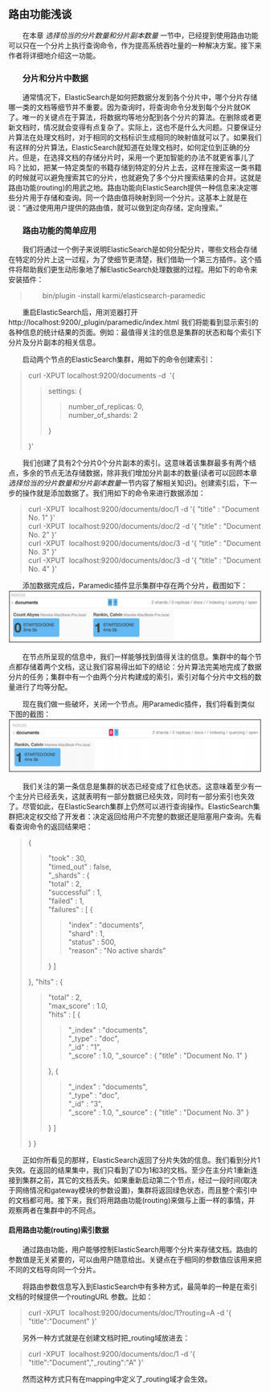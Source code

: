 ## 路由功能浅谈

<div style="text-indent:2em">
<p>在本章<i>&nbsp;选择恰当的分片数量和分片副本数量&nbsp;</i>一节中，已经提到使用路由功能可以只在一个分片上执行查询命令，作为提高系统吞吐量的一种解决方案。接下来作者将详细地介绍这一功能。</p>
<h3>分片和分片中数据</h3>
<p>通常情况下，ElasticSearch是如何把数据分发到各个分片中，哪个分片存储哪一类的文档等细节并不重要。因为查询时，将查询命令分发到每个分片就OK了。唯一的关键点在于算法，将数据均等地分配到各个分片的算法。在删除或者更新文档时，情况就会变得有点复杂了。实际上，这也不是什么大问题。只要保证分片算法在处理文档时，对于相同的文档标识生成相同的映射值就可以了。如果我们有这样的分片算法，ElasticSearch就知道在处理文档时，如何定位到正确的分片。但是，在选择文档的存储分片时，采用一个更加智能的办法不就更省事儿了吗？比如，把某一特定类型的书籍存储到特定的分片上去，这样在搜索这一类书籍的时候就可以避免搜索其它的分片，也就避免了多个分片搜索结果的合并。这就是路由功能(routing)的用武之地。路由功能向ElasticSearch提供一种信息来决定哪些分片用于存储和查询。同一个路由值将映射到同一个分片。这基本上就是在说：“通过使用用户提供的路由值，就可以做到定向存储，定向搜索。”</p>

<h3>路由功能的简单应用</h3>

<p>我们将通过一个例子来说明ElasticSearch是如何分配分片，哪些文档会存储在特定的分片上这一过程，为了使细节更清楚，我们借助一个第三方插件。这个插件将帮助我们更生动形象地了解ElasticSearch处理数据的过程。用如下的命令来安装插件：
</p>
<blockquote>
bin/plugin -install karmi/elasticsearch-paramedic</blockquote>
<p>重启ElasticSearch后，用浏览器打开http://localhost:9200/_plugin/paramedic/index.html 我们将能看到显示索引的各种信息的统计结果的页面。例如：最值得关注的信息是集群的状态和每个索引下分片及分片副本的相关信息。</p>
<p>启动两个节点的ElasticSearch集群，用如下的命令创建索引：
<blockquote style="text-indent:0em;">
curl&nbsp;-XPUT&nbsp;localhost:9200/documents&nbsp;-d&nbsp; '{<blockquote>
settings: {<blockquote>number_of_replicas: 0,<br/>
number_of_shards: 2
</blockquote>
}</blockquote>
}'
</blockquote>
<p/>
<p>我们创建了具有2个分片0个分片副本的索引。这意味着该集群最多有两个结点，多余的节点无法存储数据，除非我们增加分片副本的数量(读者可以回顾本章<i>选择恰当的分片数量和分片副本数量</i>一节内容了解相关知识)。创建索引后，下一步的操作就是添加数据了。我们用如下的命令来进行数据添加：
<blockquote style="text-indent:0em;">
curl&nbsp;-XPUT&nbsp; localhost:9200/documents/doc/1&nbsp;-d&nbsp;'{ "title" : "Document No.
1" }'<br/>
curl&nbsp;-XPUT&nbsp; localhost:9200/documents/doc/2&nbsp;-d&nbsp;'{ "title" : "Document No.
2" }'<br/>
curl&nbsp;-XPUT&nbsp; localhost:9200/documents/doc/3&nbsp;-d&nbsp;'{ "title" : "Document No.
3" }'<br/>
curl&nbsp;-XPUT&nbsp; localhost:9200/documents/doc/3&nbsp;-d&nbsp;'{ "title" : "Document No.
4" }'<br/>
</blockquote>
</p>
<p>添加数据完成后，Paramedic插件显示集群中存在两个分片，截图如下：
<img src="../42_paramedic_1.png"/>
</p>
<p>在节点所呈现的信息中，我们一样能够找到值得关注的信息。集群中的每个节点都存储着两个文档，这让我们容易得出如下的结论：分片算法完美地完成了数据分片的任务；集群中有一个由两个分片构建成的索引，索引对每个分片中文档的数量进行了均等分配。</p>
<p>现在我们做一些破坏，关闭一个节点。用Paramedic插件，我们将看到类似下图的截图：
<img src="../42_paramedic_2.png"/>
</p>
<p>我们关注的第一条信息是集群的状态已经变成了红色状态。这意味着至少有一个主分片已经丢失，这就表明有一部分数据已经失效，同时有一部分索引也失效了。尽管如此，在ElasticSearch集群上仍然可以进行查询操作。ElasticSearch集群把决定权交给了开发者：决定返回给用户不完整的数据还是阻塞用户查询。先看看查询命令的返回结果吧：
<blockquote style="text-indent:0em;">
{<blockquote>
"took" : 30,<br/>
"timed_out" : false,<br/>
"_shards" : {<br/>
"total" : 2,<br/>
"successful" : 1,<br/>
"failed" : 1,<br/>
"failures" : [ {<blockquote>
"index" : "documents",<br/>
"shard" : 1,<br/>
"status" : 500,<br/>
"reason" : "No active shards"</blockquote>
} ]</blockquote>
},
"hits" : {<blockquote>
"total" : 2,<br/>
"max_score" : 1.0,<br/>
"hits" : [ {<blockquote>
"_index" : "documents",<br/>
"_type" : "doc",<br/>
"_id" : "1",<br/>
"_score" : 1.0, "_source" : { "title" : "Document No. 1" }</blockquote>
}, {<blockquote>
"_index" : "documents",<br/>
"_type" : "doc",<br/>
"_id" : "3",<br/>
"_score" : 1.0, "_source" : { "title" : "Document No. 3" }</blockquote>
} ]</blockquote>
}
}
</blockquote>
</p>

<p>正如你所看见的那样，ElasticSearch返回了分片失效的信息。我们看到分片1失效。在返回的结果集中，我们只看到了ID为1和3的文档。至少在主分片1重新连接到集群之前，其它的文档丢失。如果重新启动第二个节点，经过一段时间(取决于网络情况和gateway模块的参数设置)，集群将返回绿色状态，而且整个索引中的文档都可用。接下来，我们将用路由功能(routing)来做与上面一样的事情，并观察两者在集群中的不同点。</p>

<h4 style="text-indent:0em;">启用路由功能(routing)索引数据</h4>

<p>通过路由功能，用户能够控制ElasticSearch用哪个分片来存储文档。路由的参数值是无关紧要的，可以由用户随意给出。关键点在于相同的参数值应该用来把不同的文档导向同一个分片。</p>
<p>将路由参数信息写入到ElasticSearch中有多种方式，最简单的一种是在索引文档的时候提供一个<span style="font-size:13">routing</span>URL 参数。比如：
<blockquote style="text-indent:0em;">curl&nbsp;-XPUT&nbsp; localhost:9200/documents/doc/1?routing=A&nbsp;-d&nbsp;'{ "title":"Document" }'</blockquote>
</p>
<p>另外一种方式就是在创建文档时把_routing域放进去：
<blockquote style="text-indent:0em;">curl&nbsp;-XPUT&nbsp; localhost:9200/documents/doc/1&nbsp;-d&nbsp;'{ "title":"Document","_routing":"A" }'</blockquote>
</p>
<p>然而这种方式只有在mapping中定义了_routing域才会生效。</p>
</div>

